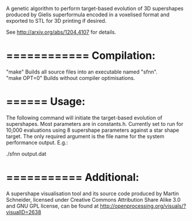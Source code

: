 A genetic algorithm to perform target-based evolution of 3D supershapes
produced by Gielis superformula encoded in a voxelised format and exported to
STL for 3D printing if desired. 

See <http://arxiv.org/abs/1204.4107> for details.

============ 
Compilation: 
============

"make"			Builds all source files into an executable named "sfnn".  
"make OPT=0"	Builds without compiler optimisations. 

====== 
Usage: 
======

The following command will initiate the target-based evolution of supershapes.
Most parameters are in constants.h.  Currently set to run for 10,000
evaluations using 8 supershape parameters against a star shape target. The only
required argument is the file name for the system performance output. E.g.:

./sfnn output.dat	  

===========
Additional:
===========

A supershape visualisation tool and its source code produced by Martin
Schneider, licensed under Creative Commons Attribution Share Alike 3.0 and GNU
GPL license, can be found at <http://openprocessing.org/visuals/?visualID=2638>
